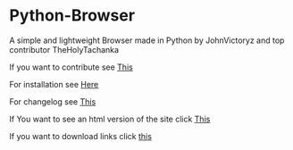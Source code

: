 # Python-Browser

A simple and lightweight Browser made in Python by JohnVictoryz and top contributor TheHolyTachanka

If you want to contribute see [This](https://python-browser.github.io/SimplePythonBrowser/contribute)

For installation see [Here](https://python-browser.github.io/SimplePythonBrowser/installation)

For changelog see [This](https://python-browser.github.io/SimplePythonBrowser/changelog)

If You want to see an html version of the site click [This](https://python-browser.github.io/SimplePythonBrowser/html/Home)

If you want to download links click [this](https://python-browser.github.io/SimplePythonBrowser/downloads)